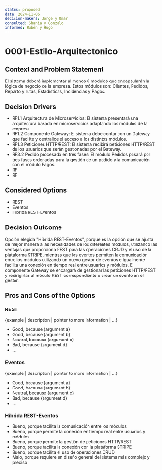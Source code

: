 ```yaml
---
status: proposed
date: 2024-11-06
decision-makers: Jorge y Omar 
consulted: Shania y Gonzalo
informed: Rubén y Hugo
---
```


# 0001-Estilo-Arquitectonico

## Context and Problem Statement

El sistema deberá implementar al menos 6 modulos que encapsularán la lógica de negocio de la empresa. Estos módulos son: Clientes, Pedidos, Reparto y rutas, Estadísticas, Incidencias y Pagos.

## Decision Drivers

* RF1.1 Arquitectura de Microservicios: El sistema presentará una arquitectura basada en microservicios adaptando los módulos de la empresa.
* RF1.2 Componente Gateway: El sistema debe contar con un Gateway que facilite y centralice el acceso a los distintos módulos.
* RF1.3 Peticiones HTTP/REST: El sistema recibirá peticiones HTTP/REST de los usuarios que serán gestionadas por el Gateway.
* RF3.2 Pedido procesado en tres fases: El módulo Pedidos pasará por tres fases ordenadas para la gestión de un pedido y la comunicación con el módulo Pagos.
* RF
* RF

## Considered Options

* REST
* Eventos
* Híbrida REST-Eventos

## Decision Outcome

Opción elegida "Híbrida REST-Eventos", porque es la opción que se ajusta de mejor manera a las necesidades de los diferentes módulos, utilizando las ventajas que proporciona REST para las operaciones CRUD y el uso de la plataforma STRIPE, mientras que los eventos permiten la comunicación entre los módulos utilizando un nuevo gestor de eventos e igualmente facilita una conexión en tiempo real entre usuarios y módulos. El componente Gateway se encargará de gestionar las peticiones HTTP/REST y redirigirlas al módulo REST correspondiente o crear un evento en el gestor.

## Pros and Cons of the Options

### REST

{example | description | pointer to more information | …}

* Good, because {argument a}
* Good, because {argument b}
* Neutral, because {argument c}
* Bad, because {argument d}
* …

### Eventos

{example | description | pointer to more information | …}

* Good, because {argument a}
* Good, because {argument b}
* Neutral, because {argument c}
* Bad, because {argument d}
* …

### Híbrida REST-Eventos

* Bueno, porque facilita la comunicación entre los módulos
* Bueno, porque permite la conexión en tiempo real entre usuarios y módulos
* Bueno, porque permite la gestión de peticiones HTTP/REST
* Bueno, porque facilita la conexión con la plataforma STRIPE
* Bueno, porque facilita el uso de operaciones CRUD
* Malo, porque requiere un diseño general del sistema más complejo y preciso
